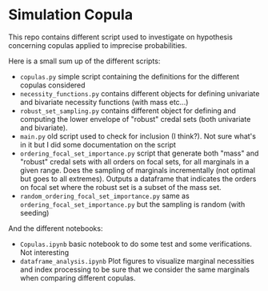 # Simulation Copula
This repo contains different script used to investigate on hypothesis concerning copulas applied to imprecise probabilities.

Here is a small sum up of the different scripts:
- `copulas.py` simple script containing the definitions for the different copulas considered
- `necessity_functions.py` contains different objects for defining univariate and bivariate necessity functions (with mass etc...)
- `robust_set_sampling.py` contains different object for defining and computing the lower envelope of "robust" credal sets (both univariate and bivariate).
- `main.py` old script used to check for inclusion (I think?). Not sure what's in it but I did some documentation on the script
- `ordering_focal_set_importance.py` script that generate both "mass" and "robust" credal sets with all orders on focal sets, for all marginals in a given range. Does the sampling of marginals incrementally (not optimal but goes to all extremes). Outputs a dataframe that indicates the orders on focal set where the robust set is a subset of the mass set.
- `random_ordering_focal_set_importance.py` same as `ordering_focal_set_importance.py` but the sampling is random (with seeding)

And the different notebooks:
- `Copulas.ipynb` basic notebook to do some test and some verifications. Not interesting
- `dataframe_analysis.ipynb` Plot figures to visualize marginal necessities and index processing to be sure that we consider the same marginals when comparing different copulas.

